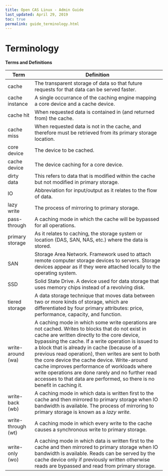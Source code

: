```yaml
---
title: Open CAS Linux - Admin Guide
last_updated: April 29, 2019
toc: true
permalink: guide_terminology.html
---
```


Terminology
===========

**Terms and Definitions**

| **Term**           | **Definition**                                                                                                                                                                                                                                                                                                                                                                                                                                                                                                                               |
|--------------------|----------------------------------------------------------------------------------------------------------------------------------------------------------------------------------------------------------------------------------------------------------------------------------------------------------------------------------------------------------------------------------------------------------------------------------------------------------------------------------------------------------------------------------------------|
| cache              | The transparent storage of data so that future requests for that data can be served faster.                                                                                                                                                                                                                                                                                                                                                                                                                                                  |
| cache instance     | A single occurrance of the caching engine mapping a core device and a cache device.                                                                                                                                                                                                                                                                                                                                                                                                                                                          |
| cache hit          | When requested data is contained in (and returned from) the cache.                                                                                                                                                                                                                                                                                                                                                                                                                                                                           |
| cache miss         | When requested data is not in the cache, and therefore must be retrieved from its primary storage location.                                                                                                                                                                                                                                                                                                                                                                                                                                  |
| core device        | The device to be cached.                                                                                                                                                                                                                                                                                                                                                                                                                                                                                                                     |
| cache device       | The device caching for a core device.                                                                                                                                                                                                                                                                                                                                                                                                                                                                                                        |
| dirty data         | This refers to data that is modified within the cache but not modified in primary storage.                                                                                                                                                                                                                                                                                                                                                                                                                                                   |
| IO                 | Abbreviation for input/output as it relates to the flow of data.                                                                                                                                                                                                                                                                                                                                                                                                                                                                             |
| lazy write         | The process of mirroring to primary storage.                                                                                                                                                                                                                                                                                                                                                                                                                                                                                                 |
| pass-through       | A caching mode in which the cache will be bypassed for all operations.                                                                                                                                                                                                                                                                                                                                                                                                                                                                       |
| primary storage    | As it relates to caching, the storage system or location (DAS, SAN, NAS, etc.) where the data is stored.                                                                                                                                                                                                                                                                                                                                                                                                                                     |
| SAN                | Storage Area Network. Framework used to attach remote computer storage devices to servers. Storage devices appear as if they were attached locally to the operating system.                                                                                                                                                                                                                                                                                                                                                                  |
| SSD                | Solid State Drive. A device used for data storage that uses memory chips instead of a revolving disk.                                                                                                                                                                                                                                                                                                                                                                                                                                        |
| tiered storage     | A data storage technique that moves data between two or more kinds of storage, which are differentiated by four primary attributes: price, performance, capacity, and function.                                                                                                                                                                                                                                                                                                                                                              |
| write-around (wa)  | A caching mode in which some write operations are not cached. Writes to blocks that do not exist in cache are written directly to the core device, bypassing the cache. If a write operation is issued to a block that is already in cache (because of a previous read operation), then writes are sent to both the core device the cache device. Write-around cache improves performance of workloads where write operations are done rarely and no further read accesses to that data are performed, so there is no benefit in caching it. |
| write-back (wb)    | A caching mode in which data is written first to the cache and then mirrored to primary storage when IO bandwidth is available. The process of mirroring to primary storage is known as a *lazy write*.                                                                                                                                                                                                                                                                                                                                      |
| write-through (wt) | A caching mode in which every write to the cache causes a synchronous write to primary storage.                                                                                                                                                                                                                                                                                                                                                                                                                                              |
| write-only (wo)    | A caching mode in which data is written first to the cache and then mirrored to primary storage when IO bandwidth is available. Reads can be served by the cache device only if previously written otherwise reads are bypassed and read from primary storage.                                                                                                                                                                                                                                                                        |

